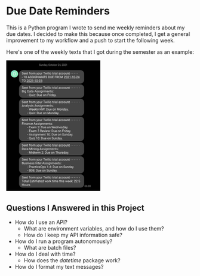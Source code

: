 # Due Date Reminders
This is a Python program I wrote to send me weekly reminders about my due dates. I decided to make this because once completed, I get a general improvement to my workflow and a push to start the following week. 

Here's one of the weekly texts that I got during the semester as an example:

<img src="/DueDatesExample.jpg" width=50% height=50%>

## Questions I Answered in this Project

- How do I use an API?
  - What are environment variables, and how do I use them?
  - How do I keep my API information safe?
- How do I run a program autonomously? 
  - What are batch files?
- How do I deal with time?
  - How does the *datetime* package work?
- How do I format my text messages? 


